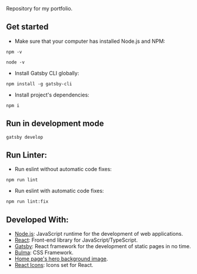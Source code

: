 Repository for my portfolio.

## Get started

- Make sure that your computer has installed Node.js and NPM:

```
npm -v
```

```
node -v
```

- Install Gatsby CLI globally:

```
npm install -g gatsby-cli
```

- Install project's dependencies:

```
npm i
```

## Run in development mode

```
gatsby develop
```

## Run Linter:

- Run eslint without automatic code fixes:

```
npm run lint
```

- Run eslint with automatic code fixes:

```
npm run lint:fix
```

## Developed With:

- [Node.js](https://nodejs.org/en/): JavaScript runtime for the development of web applications.
- [React](https://reactjs.org/): Front-end library for JavaScript/TypeScript.
- [Gatsby](https://www.gatsbyjs.com/): React framework for the development of static pages in no time.
- [Bulma](https://bulma.io/): CSS Framework.
- [Home page's hero background image](https://www.pexels.com/photo/computer-keyboard-34153/).
- [React Icons](https://react-icons.github.io/react-icons/): Icons set for React.
